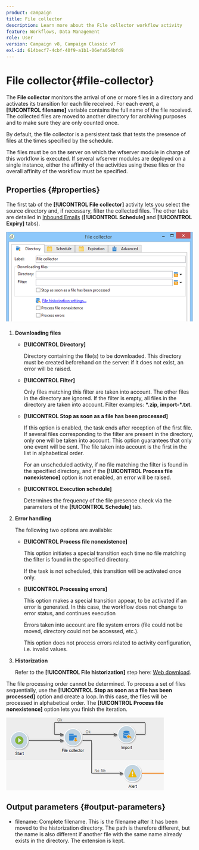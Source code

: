 ```yaml
---
product: campaign
title: File collector
description: Learn more about the File collector workflow activity
feature: Workflows, Data Management
role: User
version: Campaign v8, Campaign Classic v7
exl-id: 614becf7-4cbf-40f9-a1b1-06efa054bfd9
---
```

# File collector{#file-collector}



The **File collector** monitors the arrival of one or more files in a directory and activates its transition for each file received. For each event, a **[!UICONTROL filename]** variable contains the full name of the file received. The collected files are moved to another directory for archiving purposes and to make sure they are only counted once.

By default, the file collector is a persistent task that tests the presence of files at the times specified by the schedule.

The files must be on the server on which the wfserver module in charge of this workflow is executed. If several wfserver modules are deployed on a single instance, either the affinity of the activities using these files or the overall affinity of the workflow must be specified.

## Properties {#properties}

The first tab of the **[!UICONTROL File collector]** activity lets you select the source directory and, if necessary, filter the collected files. The other tabs are detailed in [Inbound Emails](inbound-emails.md) (**[!UICONTROL Schedule]** and **[!UICONTROL Expiry]** tabs).

![](assets/file_collect_edit.png)

1. **Downloading files**

    * **[!UICONTROL Directory]**

      Directory containing the file(s) to be downloaded. This directory must be created beforehand on the server: if it does not exist, an error will be raised.
    
    * **[!UICONTROL Filter]**

      Only files matching this filter are taken into account. The other files in the directory are ignored. If the filter is empty, all files in the directory are taken into account. Filter examples: **&#42;.zip**, **import-&#42;.txt**.
    
    * **[!UICONTROL Stop as soon as a file has been processed]**

      If this option is enabled, the task ends after reception of the first file. If several files corresponding to the filter are present in the directory, only one will be taken into account. This option guarantees that only one event will be sent. The file taken into account is the first in the list in alphabetical order.

      For an unscheduled activity, if no file matching the filter is found in the specified directory, and if the **[!UICONTROL Process file nonexistence]** option is not enabled, an error will be raised.
    
    * **[!UICONTROL Execution schedule]**

      Determines the frequency of the file presence check via the parameters of the **[!UICONTROL Schedule]** tab.

1. **Error handling**

   The following two options are available:

    * **[!UICONTROL Process file nonexistence]**

      This option initiates a special transition each time no file matching the filter is found in the specified directory.

      If the task is not scheduled, this transition will be activated once only. 
    
    * **[!UICONTROL Processing errors]**

      This option makes a special transition appear, to be activated if an error is generated. In this case, the workflow does not change to error status, and continues execution

      Errors taken into account are file system errors (file could not be moved, directory could not be accessed, etc.).

      This option does not process errors related to activity configuration, i.e. invalid values.

1. **Historization**

   Refer to the **[!UICONTROL File historization]** step here: [Web download](web-download.md).

The file processing order cannot be determined. To process a set of files sequentially, use the **[!UICONTROL Stop as soon as a file has been processed]** option and create a loop. In this case, the files will be processed in alphabetical order. The **[!UICONTROL Process file nonexistence]** option lets you finish the iteration.

![](assets/file_collect_loop.png)

## Output parameters {#output-parameters}

* filename: Complete filename. This is the filename after it has been moved to the historization directory. The path is therefore different, but the name is also different if another file with the same name already exists in the directory. The extension is kept.
